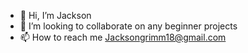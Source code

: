 - 👋 Hi, I’m Jackson
- 💞️ I’m looking to collaborate on any beginner projects
- 📫 How to reach me Jacksongrimm18@gmail.com
<!---
Bdogy/Bdogy is a ✨ special ✨ repository because its `README.md` (this file) appears on your GitHub profile.
You can click the Preview link to take a look at your changes.
--->
